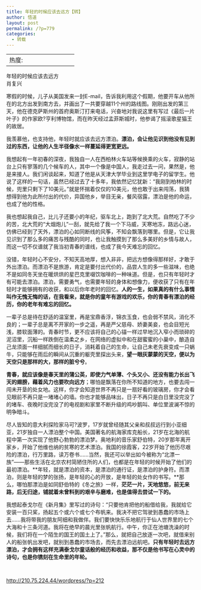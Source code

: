 ```yaml
---
title: 年轻的时候应该去远方【转】
author: 悟道
layout: post
permalink: /?p=779
categories:
  - 转载
---
```

<table>
  <tr cellpadding=0><td>
    热度:
  </td><td cellpadding=0><img src='http://210.75.224.29/wordpress/wp-content/plugins/statpresscn/images/sun.gif' width=10 height=10 border=0 /></td><td cellpadding=0><img src='http://210.75.224.29/wordpress/wp-content/plugins/statpresscn/images/sun_dark.gif' width=10 height=10 border=0 /></td><td cellpadding=0><img src='http://210.75.224.29/wordpress/wp-content/plugins/statpresscn/images/sun_dark.gif' width=10 height=10 border=0 /></td><td cellpadding=0><img src='http://210.75.224.29/wordpress/wp-content/plugins/statpresscn/images/sun_dark.gif' width=10 height=10 border=0 /></td><td cellpadding=0><img src='http://210.75.224.29/wordpress/wp-content/plugins/statpresscn/images/sun_dark.gif' width=10 height=10 border=0 /></td></tr>
</table>

年轻的时候应该去远方  
肖复兴

寒假的时候，儿子从美国发来一封E-mail，告诉我利用这个假期，他要开车从他所在的北方出发到南方去，并画出了一共要穿越11个州的路线图。刚刚出发的第三天，他在德克萨斯州的首府奥斯汀打来电话，兴奋地对我说这里有写过《最后一片叶子》的作家欧?亨利博物馆，而在昨天经过孟菲斯城时，他参谒了摇滚歌星猫王的故居。

我羡慕他，也支持他，年轻时就应该去远方漂泊。**漂泊，会让他见识到他没有见到过的东西，让他的人生半径像水一样蔓延得更宽更远。**

我想起有一年初春的深夜，我独自一人在西柏林火车站等候换乘的火车，寂静的站台上只有寥落的几个候车的人，其中一个像是中国人，我走过去一问，果然是，他是来接人。我们闲谈起来，知道了他是从天津大学毕业到这里学电子的留学生。他说了这样的一句话，虽然已经过去了十多年，我依然记忆犹新：“我刚到柏林的时候，兜里只剩下了10美元。”就是怀揣着仅仅的10美元，他也敢于出来闯荡，我猜想得到他为此所付出的代价，异国他乡，举目无亲，餐风宿露，漂泊是他的命运，也成了他的性格。

我也想起我自己，比儿子还要小的年纪，驱车北上，跑到了北大荒。自然吃了不少的苦，北大荒的“大烟炮儿”一刮，就先给了我一个下马威，天寒地冻，路远心迷，仿佛已经到了天外，漂泊的心如同断线的风筝，不知会飘落到哪里。但是，它让我见识到了那么多的痛苦与残酷的同时，也让我触摸到了那么多美好的乡情与故人，而这一切不仅谱就了我当初青春的谱线，也成了我今天难忘的回忆。

没错，年轻时心不安分，不知天高地厚，想入非非，把远方想像得那样好，才敢于外出漂泊。而漂泊不是旅游，肯定是要付出代价的，品尝人生的多一些滋味，也绝不是如同冬天坐在暖烘烘的星巴克里啜饮咖啡的一种味道。但是，也只有年轻时才有可能去漂泊。漂泊，需要勇气，也需要年轻的身体和想像力，便收获了只有在年轻时才能够拥有的收获，和以后你年老时的回忆。**人的一生，如果真的有什么事情叫作无愧无悔的话，在我看来，就是你的童年有游戏的欢乐，你的青春有漂泊的经历，你的老年有难忘的回忆。**

一辈子总是待在舒适的温室里，再是宝鼎香浮，锦衣玉食，也会弱不禁风，消化不良的；一辈子总是离不开家的一步之遥，再是严父慈母、娇妻美妾，也会目短光浅，膝软面薄的。青春时节，更不应该将自己的心锚一样过早地沉入窄小而琐碎的泥沼里，沉船一样跌倒在温柔之乡，在网络的虚拟中和在甜蜜蜜的小巢中，酿造自己龙须面一样细腻而细长的日子，消耗着自己的生命，让自己未老先衰变成一只蜗牛，只能够在雨后的瞬间从沉重的躯壳里探出头来，**望一眼灰蒙蒙的天空，便以为天空只是那样的大，那样的脏兮兮**。

**青春，就应该像是春天里的蒲公英，即使力气单薄、个头又小、还没有能力长出飞天的翅膀，藉着风力也要吹向远方**；哪怕是飘落在你所不知道的地方，也要去闯一闯未开垦的处女地。这样，你才会知道世界不再只是一扇好看的玻璃房，你才会看见眼前不再只是一堵堵心的墙。你也才能够品味出，日子不再只是白日里没完没了的堵车、夜晚时没完没了的电视剧和家里不断升级的鸡吵鹅叫、单位里波澜不惊的明争暗斗。

尽人皆知的意大利探险家马可?波罗，17岁就曾经随其父亲和叔叔远行到小亚细亚，21岁独自一人漂泊整个中国。美国著名的航海家库克船长，21岁在北海的航程中第一次实现了他野心勃勃的漂泊梦。奥地利的音乐家舒伯特，20岁那年离开家乡，开始了他维也纳的贫寒的艺术漂泊。我国的徐霞客，22岁开始了他历尽艰险的漂泊，行万里路，读万卷书……当然，我还可以举出如今被称为“北漂一族”——那些生活在北京农村简陋住所的人们，也都是在年轻的时候开始了他们的最初漂泊。**年轻，就是漂泊的资本，是漂泊的通行证，是漂泊的护身符。而漂泊，则是年轻的梦的张扬，是年轻的心的开放，是年轻的处女作的书写。**那么，哪怕那漂泊是如同舒伯特的《冬之旅》一样，**茫茫一片，天地悠悠，前无来路，后无归途，铺就着未曾料到的艰辛与磨难，也是值得去尝试一下的。**

我想起泰戈尔在《新月集》里写过的诗句：“只要他肯把他的船借给我，我就给它安装一百只桨，扬起五个或六个或七个布帆来。我决不把它驾驶到愚蠢的市场上去……我将带我的朋友阿细和我做伴。我们要快快乐乐地航行于仙人世界里的七个大海和十三条河道。我将在绝早的晨光里张帆航行。中午，你正在池塘洗澡的时候，我们将在一个陌生的国王的国土上了。”那么，就把自己放逐一次吧，就借来别人的船张帆出发吧，就别到愚蠢的市场去，而先去漂泊远航吧。**只有年轻时去远方漂泊，才会拥有这样充满泰戈尔童话般的经历和收益，那不仅是他书写在心灵中的诗句，也是你镌刻在生命里的年轮。**

&nbsp;

<http://210.75.224.44/wordpress/?p=212>